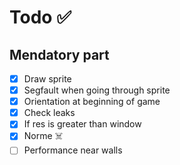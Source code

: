 # Todo ✅

## Mendatory part
- [x] Draw sprite
- [x] Segfault when going through sprite
- [x] Orientation at beginning of game
- [x] Check leaks
- [x] If res is greater than window
- [x] Norme ☠️
- [ ] Performance near walls
